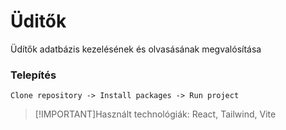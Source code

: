 # Üditők
Üdítők adatbázis kezelésének és olvasásának megvalósítása

### Telepítés
`Clone repository -> Install packages -> Run project`

> [!IMPORTANT]Használt technológiák: React, Tailwind, Vite 
